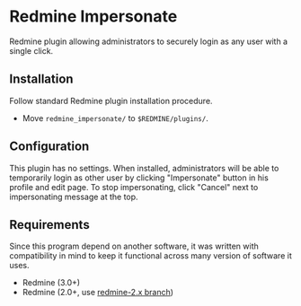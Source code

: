 Redmine Impersonate
===================

Redmine plugin allowing administrators to securely login as any user with
a single click.


Installation
------------

Follow standard Redmine plugin installation procedure.

  * Move `redmine_impersonate/` to `$REDMINE/plugins/`.


Configuration
-------------

This plugin has no settings. When installed, administrators will be able to
temporarily login as other user by clicking "Impersonate" button in his
profile and edit page. To stop impersonating, click "Cancel" next to
impersonating message at the top.


Requirements
------------

Since this program depend on another software, it was written with compatibility
in mind to keep it functional across many version of software it uses.

  * Redmine (3.0+)
  * Redmine (2.0+, use [redmine-2.x branch](https://github.com/rgtk/redmine_impersonate/tree/redmine-2.x))

